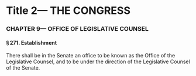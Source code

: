 
# Title 2— THE CONGRESS
### CHAPTER 9— OFFICE OF LEGISLATIVE COUNSEL
#### § 271. Establishment

There shall be in the Senate an office to be known as the Office of the Legislative Counsel, and to be under the direction of the Legislative Counsel of the Senate.
